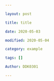 ```yaml
---

layout: post

title: title

date: 2020-05-03

modified: 2020-05-04

category: example

tags: []

Author: DDK0301

---
```


